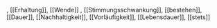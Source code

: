 , [[Erhaltung]], [[Wende]]
, [[Stimmungsschwankung]], [[bestehen]], [[Dauer]], [[Nachhaltigkeit]], [[Vorläufigkeit]], [[Lebensdauer]], [[stets]]